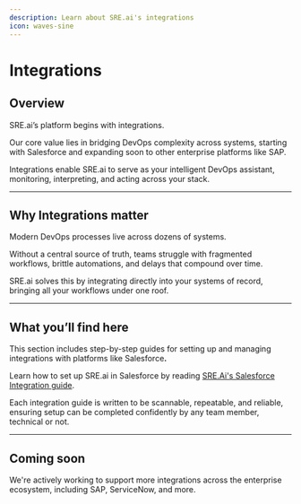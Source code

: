 ```yaml
---
description: Learn about SRE.ai's integrations
icon: waves-sine
---
```


# Integrations

## Overview

SRE.ai’s platform begins with integrations.

Our core value lies in bridging DevOps complexity across systems, starting with Salesforce and expanding soon to other enterprise platforms like SAP.&#x20;

Integrations enable SRE.ai to serve as your intelligent DevOps assistant, monitoring, interpreting, and acting across your stack.

***

## Why Integrations matter

Modern DevOps processes live across dozens of systems.&#x20;

Without a central source of truth, teams struggle with fragmented workflows, brittle automations, and delays that compound over time.&#x20;

SRE.ai solves this by integrating directly into your systems of record, bringing all your workflows under one roof.

***

## What you’ll find here

This section includes step-by-step guides for setting up and managing integrations with platforms like Salesforc&#x65;**.**

Learn how to set up SRE.ai in Salesforce by reading [SRE.Ai's Salesforce Integration guide](salesforce-integration.md).

Each integration guide is written to be scannable, repeatable, and reliable, ensuring setup can be completed confidently by any team member, technical or not.

***

## Coming soon

We're actively working to support more integrations across the enterprise ecosystem, including SAP, ServiceNow, and more.
